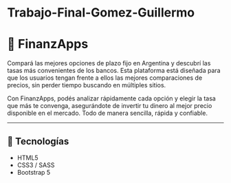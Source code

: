 # Trabajo-Final-Gomez-Guillermo
# 📱 FinanzApps

Compará las mejores opciones de plazo fijo en Argentina y descubrí las tasas más convenientes de los bancos. Esta plataforma está diseñada para que los usuarios tengan frente a ellos las mejores comparaciones de precios, sin perder tiempo buscando en múltiples sitios.

Con FinanzApps, podés analizar rápidamente cada opción y elegir la tasa que más te convenga, asegurándote de invertir tu dinero al mejor precio disponible en el mercado. Todo de manera sencilla, rápida y confiable.

---

## 🔹 Tecnologías
- HTML5
- CSS3 / SASS
- Bootstrap 5
